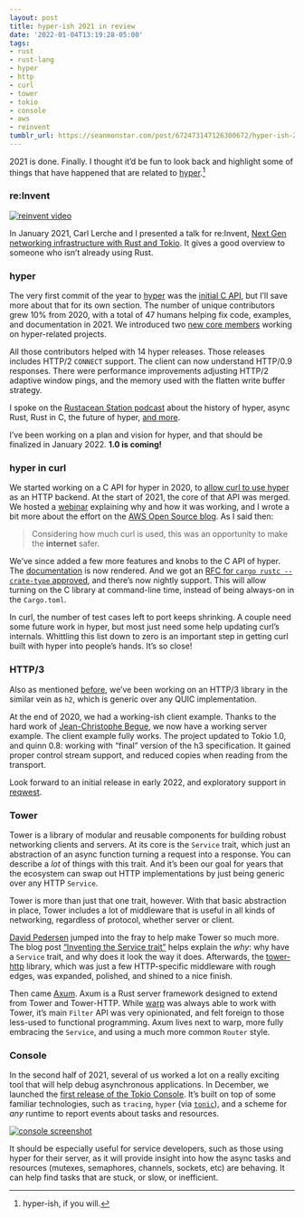 ```yaml
---
layout: post
title: hyper-ish 2021 in review
date: '2022-01-04T13:19:28-05:00'
tags:
- rust
- rust-lang
- hyper
- http
- curl
- tower
- tokio
- console
- aws
- reinvent
tumblr_url: https://seanmonstar.com/post/672473147126300672/hyper-ish-2021-in-review
---
```

2021 is done. Finally. I thought it’d be fun to look back and highlight some of things that have happened that are related to [hyper](https://hyper.rs).[^1]

### re:Invent

[![reinvent video](https://i.imgur.com/dKt54sN.png)](https://youtu.be/MZyleK8elPk)

In January 2021, Carl Lerche and I presented a talk for re:Invent, [Next Gen networking infrastructure with Rust and Tokio](https://youtu.be/MZyleK8elPk). It gives a good overview to someone who isn’t already using Rust.

### hyper

The very first commit of the year to [hyper](https://hyper.rs) was the [initial C API](https://github.com/hyperium/hyper/pull/2278), but I’ll save more about that for its own section. The number of unique contributors grew 10% from 2020, with a total of 47 humans helping fix code, examples, and documentation in 2021. We introduced two [new core members](https://hyper.rs/blog/2021/05/06/welcome-anthony-ramine/) working on hyper-related projects.

All those contributors helped with 14 hyper releases. Those releases includes HTTP/2 `CONNECT` support. The client can now understand HTTP/0.9 responses. There were performance improvements adjusting HTTP/2 adaptive window pings, and the memory used with the flatten write buffer strategy.

I spoke on the [Rustacean Station podcast](https://rustacean-station.org/episode/045-sean-arthur/) about the history of hyper, async Rust, Rust in C, the future of hyper, [and more](https://seanmonstar.com/blog/podcast-hyper-on-the-rustacean-station/).

I’ve been working on a plan and vision for hyper, and that should be finalized in January 2022. **1.0 is coming!**

### hyper in curl

We started working on a C API for hyper in 2020, to [allow curl to use hyper](https://daniel.haxx.se/blog/2020/10/09/rust-in-curl-with-hyper/) as an HTTP backend. At the start of 2021, the core of that API was merged. We hosted a [webinar](https://youtu.be/okGUxW_i9yk) explaining why and how it was working, and I wrote a bit more about the effort on the [AWS Open Source blog](https://aws.amazon.com/blogs/opensource/how-using-hyper-in-curl-can-help-make-the-internet-safer/). As I said then:

> Considering how much curl is used, this was an opportunity to make the **internet** safer.

We’ve since added a few more features and knobs to the C API of hyper. The [documentation](https://docs.rs/hyper/latest/hyper/ffi/) is now rendered. And we got an [RFC for `cargo rustc --crate-type` approved](https://github.com/rust-lang/rfcs/pull/3180), and there’s now nightly support. This will allow turning on the C library at command-line time, instead of being always-on in the `Cargo.toml`.

In curl, the number of test cases left to port keeps shrinking. A couple need some future work in hyper, but most just need some help updating curl’s internals. Whittling this list down to zero is an important step in getting curl built with hyper into people’s hands. It’s so close!

### HTTP/3

Also as mentioned [before](https://seanmonstar.com/blog/hyper-v014/), we’ve been working on an HTTP/3 library in the similar vein as `h2`, which is generic over any QUIC implementation.

At the end of 2020, we had a working-ish client example. Thanks to the hard work of [Jean-Christophe Begue](https://github.com/stammw), we now have a working server example. The client example fully works. The project updated to Tokio 1.0, and quinn 0.8: working with “final” version of the h3 specification. It gained proper control stream support, and reduced copies when reading from the transport.

Look forward to an initial release in early 2022, and exploratory support in [reqwest](https://crates.io/crates/reqwest).

### Tower

Tower is a library of modular and reusable components for building robust networking clients and servers. At its core is the `Service` trait, which just an abstraction of an async function turning a request into a response. You can describe a _lot_ of things with this trait. And it’s been our goal for years that the ecosystem can swap out HTTP implementations by just being generic over any HTTP `Service`.

Tower is more than just that one trait, however. With that basic abstraction in place, Tower includes a lot of middleware that is useful in all kinds of networking, regardless of protocol, whether server or client.

[David Pedersen](https://github.com/davidpdrsn) jumped into the fray to help make Tower so much more. The blog post [“Inventing the Service trait”](https://tokio.rs/blog/2021-05-14-inventing-the-service-trait) helps explain the _why_: why have a `Service` trait, and why does it look the way it does. Afterwards, the [tower-http](https://tokio.rs/blog/2021-05-announcing-tower-http) library, which was just a few HTTP-specific middleware with rough edges, was expanded, polished, and shined to a nice finish.

Then came [Axum](https://tokio.rs/blog/2021-07-announcing-axum). Axum is a Rust server framework designed to extend from Tower and Tower-HTTP. While [warp](https://seanmonstar.com/blog/warp/) was always able to work with Tower, it’s main `Filter` API was very opinionated, and felt foreign to those less-used to functional programming. Axum lives next to warp, more fully embracing the `Service`, and using a much more common `Router` style.

### Console

In the second half of 2021, several of us worked a lot on a really exciting tool that will help debug asynchronous applications. In December, we launched the [first release of the Tokio Console](https://tokio.rs/blog/2021-12-announcing-tokio-console). It’s built on top of some familiar technologies, such as `tracing`, `hyper` (via [`tonic`](https://tokio.rs/blog/2021-07-tonic-0-5)), and a scheme for _any_ runtime to report events about tasks and resources.

[![console screenshot](https://raw.githubusercontent.com/tokio-rs/console/main/assets/warnings.png)](https://tokio.rs/blog/2021-12-announcing-tokio-console)

It should be especially useful for service developers, such as those using hyper for their server, as it will provide insight into how the async tasks and resources (mutexes, semaphores, channels, sockets, etc) are behaving. It can help find tasks that are stuck, or slow, or inefficient.



[^1]: hyper-ish, if you will.

